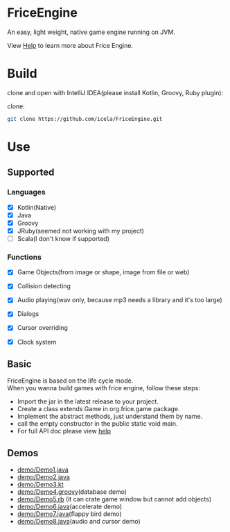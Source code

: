 # FriceEngine

An easy, light weight, native game engine running on JVM.

View [Help](help.md) to learn more about Frice Engine.

# Build

clone and open with IntelliJ IDEA(please install Kotlin, Groovy, Ruby plugin):

clone:
```bash
git clone https://github.com/icela/FriceEngine.git
```

# Use

## Supported

### Languages
- [X] Kotlin(Native)
- [X] Java
- [X] Groovy
- [X] JRuby(seemed not working with my project)
- [ ] Scala(I don't know if supported)

### Functions
- [X] Game Objects(from image or shape, image from file or web)
- [X] Collision detecting
- [X] Audio playing(wav only, because mp3 needs a library and it's too large)
- [X] Dialogs
- [X] Cursor overriding
- [X] Clock system


## Basic
FriceEngine is based on the life cycle mode.<br/>
When you wanna build games with frice engine, follow these steps:

- Import the jar in the latest release to your project.
- Create a class extends Game in org.frice.game package.
- Implement the abstract methods, just understand them by name.
- call the empty constructor in the public static void main.
- For full API doc please view [help](help.md)

## Demos

- [demo/Demo1.java](demo/Demo1.java)
- [demo/Demo2.java](demo/Demo2.java)
- [demo/Demo3.kt](demo/Demo3.kt)
- [demo/Demo4.groovy](demo/Demo4.groovy)(database demo)
- [demo/Demo5.rb](demo/Demo5.rb) (it can crate game window but cannot add objects)
- [demo/Demo6.java](demo/Demo6.java)(accelerate demo)
- [demo/Demo7.java](demo/Demo7.java)(flappy bird demo)
- [demo/Demo8.java](demo/Demo8.java)(audio and cursor demo)
